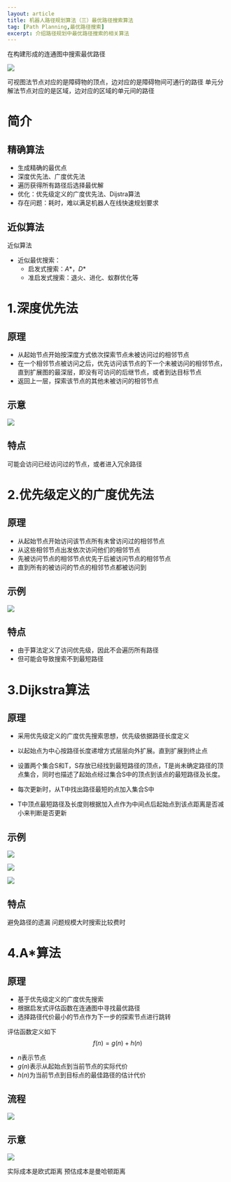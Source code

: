 ```yaml
---
layout: article
title: 机器人路径规划算法（三）最优路径搜索算法
tag: [Path Planning,最优路径搜索]
excerpt: 介绍路径规划中最优路径搜索的相关算法
---
```


在构建形成的连通图中搜索最优路径

![](https://cdn.jsdelivr.net/gh/Mronne/MarkDownImg/img/20200324121757.png)

可视图法节点对应的是障碍物的顶点，边对应的是障碍物间可通行的路径
单元分解法节点对应的是区域，边对应的区域的单元间的路径

# 简介
## 精确算法
- 生成精确的最优点
- 深度优先法、广度优先法
- 遍历获得所有路径后选择最优解
- 优化：优先级定义的广度优先法、Dijstra算法
- 存在问题：耗时，难以满足机器人在线快速规划要求

## 近似算法
近似算法
- 近似最优搜索：
  - 启发式搜索：$A*$，$D*$
  - 准启发式搜索：退火、进化、蚁群优化等

# 1.深度优先法
## 原理
- 从起始节点开始按深度方式依次探索节点未被访问过的相邻节点
- 在一个相邻节点被访问之后，优先访问该节点的下一个未被访问的相邻节点，直到扩展图的最深层，即没有可访问的后继节点，或者到达目标节点
- 返回上一层，探索该节点的其他未被访问的相邻节点

## 示意

![](https://cdn.jsdelivr.net/gh/Mronne/MarkDownImg/img/20200324123832.png)

## 特点
可能会访问已经访问过的节点，或者进入冗余路径

# 2.优先级定义的广度优先法
## 原理
- 从起始节点开始访问该节点所有未曾访问过的相邻节点
- 从这些相邻节点出发依次访问他们的相邻节点
- 先被访问节点的相邻节点优先于后被访问节点的相邻节点
- 直到所有的被访问的节点的相邻节点都被访问到

## 示例

![](https://cdn.jsdelivr.net/gh/Mronne/MarkDownImg/img/20200324124304.png)

## 特点
- 由于算法定义了访问优先级，因此不会遍历所有路径
- 但可能会导致搜索不到最短路径

# 3.Dijkstra算法
## 原理
- 采用优先级定义的广度优先搜索思想，优先级依据路径长度定义
- 以起始点为中心按路径长度递增方式层层向外扩展。直到扩展到终止点

- 设置两个集合S和T，S存放已经找到最短路径的顶点，T是尚未确定路径的顶点集合，同时也描述了起始点经过集合S中的顶点到该点的最短路径及长度。
- 每次更新时，从T中找出路径最短的点加入集合S中
- T中顶点最短路径及长度则根据加入点作为中间点后起始点到该点距离是否减小来判断是否更新

## 示例

![](https://cdn.jsdelivr.net/gh/Mronne/MarkDownImg/img/20200324151934.png)

![](https://cdn.jsdelivr.net/gh/Mronne/MarkDownImg/img/20200324153233.png)

![](https://cdn.jsdelivr.net/gh/Mronne/MarkDownImg/img/20200324153254.png)

## 特点
避免路径的遗漏
问题规模大时搜索比较费时

# 4.A*算法
## 原理
- 基于优先级定义的广度优先搜索
- 根据启发式评估函数在连通图中寻找最优路径
- 选择路径代价最小的节点作为下一步的探索节点进行跳转

评估函数定义如下
$$
f(n) = g(n) + h(n)
$$

- $n$表示节点
- $g(n)$表示从起始点到当前节点的实际代价
- $h(n)$为当前节点到目标点的最佳路径的估计代价

## 流程

![](https://cdn.jsdelivr.net/gh/Mronne/MarkDownImg/img/20200324201447.png)

## 示意

![](https://cdn.jsdelivr.net/gh/Mronne/MarkDownImg/img/20200324203847.jpg)

实际成本是欧式距离
预估成本是曼哈顿距离
